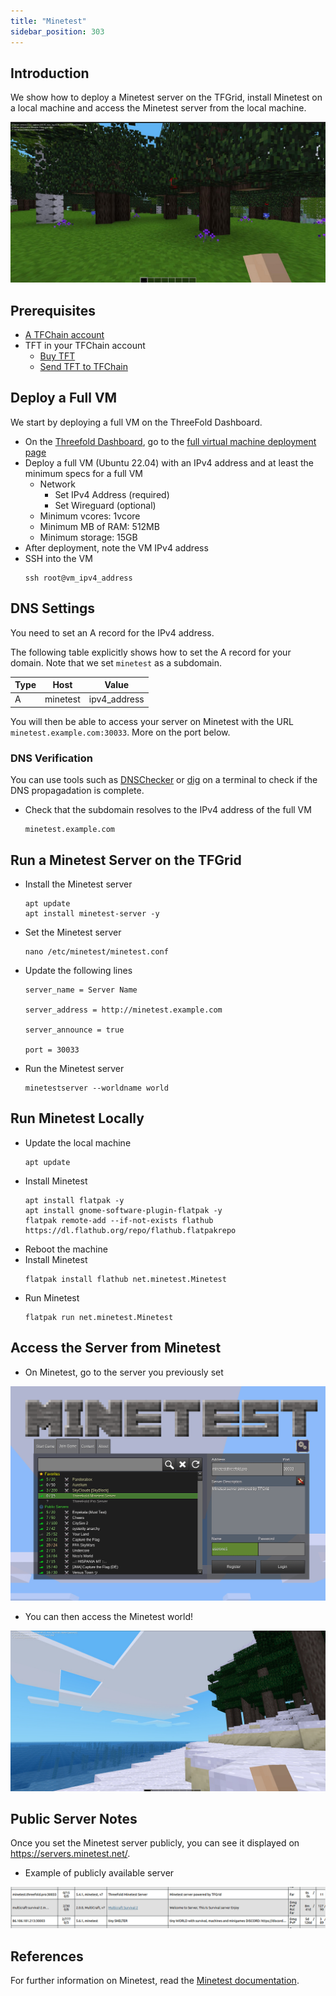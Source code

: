 ```yaml
---
title: "Minetest"
sidebar_position: 303
---
```






## Introduction

We show how to deploy a Minetest server on the TFGrid, install Minetest on a local machine and access the Minetest server from the local machine.

![](./img/minetest_1.png)

## Prerequisites

- [A TFChain account](../../dashboard/wallet_connector)
- TFT in your TFChain account
  - [Buy TFT](../../threefold_token/buy_sell_tft/buy_sell_tft)
  - [Send TFT to TFChain](../../threefold_token/tft_bridges/tft_bridges)

## Deploy a Full VM

We start by deploying a full VM on the ThreeFold Dashboard.

* On the [Threefold Dashboard](https://dashboard.grid.tf/#/), go to the [full virtual machine deployment page](https://dashboard.grid.tf/#/deploy/virtual-machines/full-virtual-machine/)
* Deploy a full VM (Ubuntu 22.04) with an IPv4 address and at least the minimum specs for a full VM
  * Network
    * Set IPv4 Address (required)
    * Set Wireguard (optional)
  * Minimum vcores: 1vcore
  * Minimum MB of RAM: 512MB
  * Minimum storage: 15GB
* After deployment, note the VM IPv4 address
* SSH into the VM
    ```
    ssh root@vm_ipv4_address
    ```


## DNS Settings

You need to set an A record for the IPv4 address.

The following table explicitly shows how to set the A record for your domain. Note that we set `minetest` as a subdomain.

| Type | Host | Value          |
| ---- | ---- | -------------- |
| A    | minetest   | ipv4_address |


You will then be able to access your server on Minetest with the URL `minetest.example.com:30033`. More on the port below.

### DNS Verification

You can use tools such as [DNSChecker](https://dnschecker.org/) or [dig](https://linux.die.net/man/1/dig) on a terminal to check if the DNS propagadation is complete.


- Check that the subdomain resolves to the IPv4 address of the full VM
    ```
    minetest.example.com
    ```

## Run a Minetest Server on the TFGrid


- Install the Minetest server
    ```
    apt update
    apt install minetest-server -y
    ```
- Set the Minetest server
    ```
    nano /etc/minetest/minetest.conf
    ```
- Update the following lines
    ```
    server_name = Server Name

    server_address = http://minetest.example.com

    server_announce = true

    port = 30033
    ```
- Run the Minetest server
    ```
    minetestserver --worldname world
    ```

## Run Minetest Locally

- Update the local machine
    ```
    apt update
    ```
- Install Minetest
    ```
    apt install flatpak -y
    apt install gnome-software-plugin-flatpak -y
    flatpak remote-add --if-not-exists flathub https://dl.flathub.org/repo/flathub.flatpakrepo
    ```
- Reboot the machine 
- Install Minetest
    ```
    flatpak install flathub net.minetest.Minetest
    ```
- Run Minetest
    ```
    flatpak run net.minetest.Minetest
    ```

## Access the Server from Minetest

- On Minetest, go to the server you previously set

![](./img/minetest_2.png)

- You can then access the Minetest world!

![](./img/minetest_3.png)

## Public Server Notes

Once you set the Minetest server publicly, you can see it displayed on https://servers.minetest.net/.

- Example of publicly available server

![](./img/minetest_4.png)

## References

For further information on Minetest, read the [Minetest documentation](https://wiki.minetest.net/Main_Page).